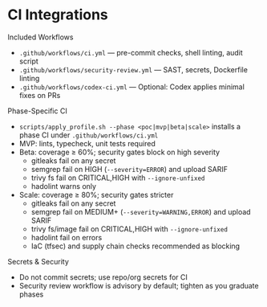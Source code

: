 # CI Integrations

Included Workflows
- `.github/workflows/ci.yml` — pre-commit checks, shell linting, audit script
- `.github/workflows/security-review.yml` — SAST, secrets, Dockerfile linting
- `.github/workflows/codex-ci.yml` — Optional: Codex applies minimal fixes on PRs

Phase-Specific CI
- `scripts/apply_profile.sh --phase <poc|mvp|beta|scale>` installs a phase CI under `.github/workflows/ci.yml`
- MVP: lints, typecheck, unit tests required
- Beta: coverage ≥ 60%; security gates block on high severity
  - gitleaks fail on any secret
  - semgrep fail on HIGH (`--severity=ERROR`) and upload SARIF
  - trivy fs fail on CRITICAL,HIGH with `--ignore-unfixed`
  - hadolint warns only
- Scale: coverage ≥ 80%; security gates stricter
  - gitleaks fail on any secret
  - semgrep fail on MEDIUM+ (`--severity=WARNING,ERROR`) and upload SARIF
  - trivy fs/image fail on CRITICAL,HIGH with `--ignore-unfixed`
  - hadolint fail on errors
  - IaC (tfsec) and supply chain checks recommended as blocking

Secrets & Security
- Do not commit secrets; use repo/org secrets for CI
- Security review workflow is advisory by default; tighten as you graduate phases
